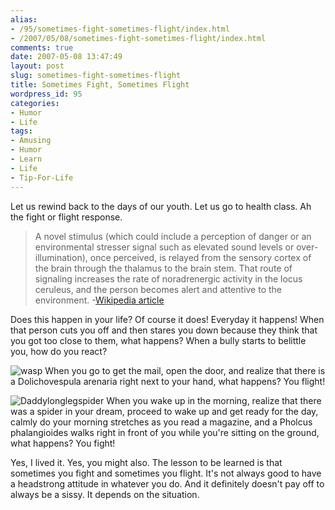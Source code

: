 ```yaml
---
alias:
- /95/sometimes-fight-sometimes-flight/index.html
- /2007/05/08/sometimes-fight-sometimes-flight/index.html
comments: true
date: 2007-05-08 13:47:49
layout: post
slug: sometimes-fight-sometimes-flight
title: Sometimes Fight, Sometimes Flight
wordpress_id: 95
categories:
- Humor
- Life
tags:
- Amusing
- Humor
- Learn
- Life
- Tip-For-Life
---
```


Let us rewind back to the days of our youth. Let us go to health class. Ah the fight or flight response.


> A novel stimulus (which could include a perception of danger or an environmental stresser signal such as elevated sound levels or over-illumination), once perceived, is relayed from the sensory cortex of the brain through the thalamus to the brain stem. That route of signaling increases the rate of noradrenergic activity in the locus ceruleus, and the person becomes alert and attentive to the environment.
-[Wikipedia article](http://en.wikipedia.org/wiki/Fight_or_flight)


Does this happen in your life? Of course it does! Everyday it happens! When that person cuts you off and then stares you down because they think that you got too close to them, what happens? When a bully starts to belittle you, how do you react?



![wasp](http://farm1.static.flickr.com/227/490072881_41be204f32_m.jpg)
When you go to get the mail, open the door, and realize that there is a Dolichovespula arenaria right next to your hand, what happens? You flight!



![Daddylonglegspider](http://farm1.static.flickr.com/193/490072871_f0cbb54821_m.jpg)
When you wake up in the morning, realize that there was a spider in your dream, proceed to wake up and get ready for the day, calmly do your morning stretches as you read a magazine, and a Pholcus phalangioides walks right in front of you while you're sitting on the ground, what happens? You fight!



Yes, I lived it. Yes, you might also. The lesson to be learned is that sometimes you fight and sometimes you flight. It's not always good to have a headstrong attitude in whatever you do. And it definitely doesn't pay off to always be a sissy. It depends on the situation.
